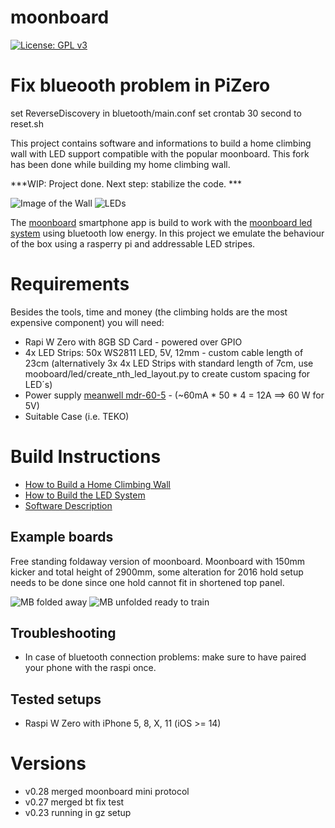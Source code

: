 # moonboard
[![License: GPL v3](https://img.shields.io/badge/License-GPLv3-blue.svg)](https://www.gnu.org/licenses/gpl-3.0)
# Fix blueooth problem in PiZero
set ReverseDiscovery in bluetooth/main.conf 
set crontab 30 second to reset.sh

This project contains software and informations to build a home climbing wall with LED support compatible with the popular moonboard. 
This fork has been done while building my home climbing wall. 

***WIP: Project done. Next step: stabilize the code. ***


![Image of the Wall](doc/front.png)
![LEDs](doc/led.png)

The [moonboard](https://www.moonboard.com/) smartphone app is build to work with the [moonboard led system](https://moonclimbing.com/moonboard-led-system.html) using bluetooth low energy.
In this project we emulate the behaviour of the box using a rasperry pi and addressable LED stripes. 


# Requirements

Besides the tools, time and money (the climbing holds are the most expensive component) you will need:

- Rapi W Zero with 8GB SD Card - powered over GPIO
- 4x LED Strips: 50x WS2811 LED, 5V, 12mm - custom cable length of 23cm (alternatively 3x 4x LED Strips with standard length of 7cm, use mooboard/led/create_nth_led_layout.py to create custom spacing for LED´s)
- Power supply [meanwell mdr-60-5](https://www.meanwell.com/webapp/product/search.aspx?prod=MDR-60) - (~60mA * 50 * 4 = 12A ==> 60 W for 5V)
- Suitable Case (i.e. TEKO)

# Build Instructions

- [How to Build a Home Climbing Wall](doc/BUILD-WALL.md)
- [How to Build the LED System](doc/BUILD-LEDSYSTEM.md)
- [Software Description](doc/OVERVIEW-SOFTWARE.md)

## Example boards
Free standing foldaway version of moonboard. Moonboard with 150mm kicker and total height of 2900mm, some alteration for 2016 hold setup needs to be done since one hold cannot fit in shortened top panel.

![MB folded away](doc/MB-front-folded.jpg)
![MB unfolded ready to train](doc/MB-front-unfolded.jpg)



## Troubleshooting
- In case of bluetooth connection problems: make sure to have paired your phone with the raspi once.

## Tested setups
- Raspi W Zero with iPhone 5, 8, X, 11 (iOS >= 14)

# Versions
- v0.28 merged moonboard mini protocol
- v0.27 merged bt fix test
- v0.23 running in gz setup
